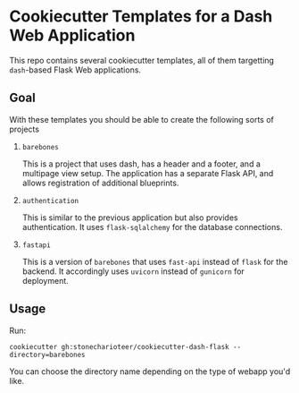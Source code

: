 # Cookiecutter Templates for a Dash Web Application

This repo contains several cookiecutter templates, all of them targetting `dash`-based Flask Web applications.

## Goal

With these templates you should be able to create the following sorts of projects

1. `barebones`

    This is a project that uses dash, has a header and a footer, and a multipage view setup.
    The application has a separate Flask API, and allows registration of additional blueprints.

2. `authentication`

    This is similar to the previous application but also provides authentication. It uses `flask-sqlalchemy` for the database connections.

3. `fastapi`

    This is a version of `barebones` that uses `fast-api` instead of `flask` for the backend.
    It accordingly uses `uvicorn` instead of `gunicorn` for deployment.


## Usage

Run:

`cookiecutter gh:stonecharioteer/cookiecutter-dash-flask --directory=barebones`

You can choose the directory name depending on the type of webapp you'd like.
